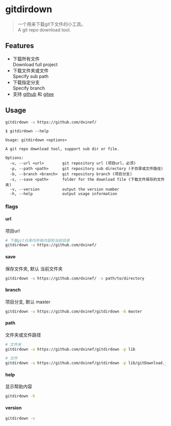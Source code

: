 # gitdirdown

> 一个用来下载git下文件的小工具。\
> A git repo download tool.

## Features

- 下载所有文件\
  Download full project
- 下载文件夹或文件\
  Specify sub path
- 下载指定分支\
  Specify branch
- 支持 [github](https://www.github.com/) 和 [gitee](https://www.gitee.com/)

## Usage

```bash
gitdirdown -u https://github.com/dxinef/
```

```console
$ gitdirdown --help

Usage: gitdirdown <options>

A git repo download tool, support sub dir or file.

Options:
  -u, --url <url>        git repository url (项目url，必须)
  -p, --path <path>      git repository sub directory (子目录或文件路径)
  -b, --branch <branch>  git repository branch (项目分支)
  -s, --save <path>      folder for the download file (下载文件保存的文件夹)
  -v, --version          output the version number
  -h, --help             output usage information
```

### flags

#### url

项目url

```bash
# 下载git仓库内所有内容到当前目录
gitdirdown -u https://github.com/dxinef/
```

#### save

保存文件夹, 默认 当前文件夹

```bash
gitdirdown -u https://github.com/dxinef/ -s path/to/directory
```

#### branch

项目分支, 默认 master

```bash
gitdirdown -u https://github.com/dxinef/gitdirdown -b master
```

#### path

文件夹或文件路径

```bash
# 文件夹
gitdirdown -u https://github.com/dxinef/gitdirdown -p lib

# 文件
gitdirdown -u https://github.com/dxinef/gitdirdown -p lib/gitDownload.js 
```

#### help

显示帮助内容

```bash
gitdirdown -h
```

#### version

```bash
gitdirdown -v
```
